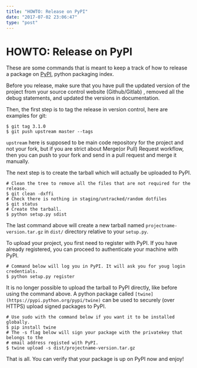 ```yaml
---
title: "HOWTO: Release on PyPI"
date: "2017-07-02 23:06:47"
type: "post"
---
```



# HOWTO: Release on PyPI
These are some commands that is meant to keep a track of how to release a package on [PyPI](https://pypi.python.org), python packaging index.

Before you release, make sure that you have pull the updated version of the project from your source control website (Github/Gitlab) , removed all the debug statements, and updated the versions in documentation.

Then, the first step is to tag the release in version control, here are examples for git:


    $ git tag 3.1.0
    $ git push upstream master --tags

`upstream` here is supposed to be main code repository for the project and not your fork, but if you are strict about Merge(or Pull) Request workflow, then you can push to your fork and send in a pull request and merge it manually.

The next step is to create the tarball which will actually be uploaded to PyPI.


    # Clean the tree to remove all the files that are not required for the release.
    $ git clean -dxffi
    # Check there is nothing in staging/untracked/random dotfiles
    $ git status
    # Create the tarball.
    $ python setup.py sdist

The last command above will create a new tarball named `projectname-version.tar.gz` in `dist/` directory relative to your `setup.py`.

To upload your project, you first need to register with PyPI. If you have already registered, you can proceed to authenticate your machine with PyPI.


    # Command below will log you in PyPI. It will ask you for youg login credentials.
    $ python setup.py register

It is no longer possible to upload the tarball to PyPI directly, like before using the command above. A python package called `[twine](https://pypi.python.org/pypi/twine)`  can be used to securely (over HTTPS) upload signed packages to PyPI.


    # Use sudo with the command below if you want it to be installed globally.
    $ pip install twine
    # The -s flag below will sign your package with the privatekey that belongs to the
    # email address registed with PyPI.
    $ twine upload -s dist/projectname-version.tar.gz

That is all. You can verify that your package is up on PyPI now and enjoy!



